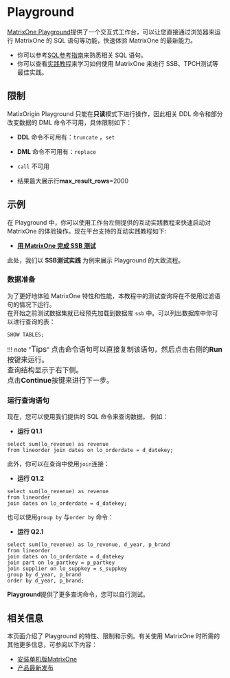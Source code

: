 # **Playground**

[MatrixOne Playground](https://playground.matrixorigin.io/?tutorial=SSB-test-with-matrixone&step=1)提供了一个交互式工作台，可以让您直接通过浏览器来运行 MatrixOne 的 SQL 语句等功能，快速体验 MatrixOne 的最新能力。

* 你可以参考[SQL参考指南](../Reference/SQL-Reference/Data-Definition-Statements/create-database.md)来熟悉相关 SQL 语句。
* 你可以查看[实践教程](Tutorial/SSB-test-with-matrixone.md)来学习如何使用 MatrixOne 来进行 SSB、TPCH测试等最佳实践。

## **限制**

MatixOrigin Playground 只能在**只读**模式下进行操作，因此相关 DDL 命令和部分改变数据的 DML 命令不可用，具体限制如下：

* **DDL** 命令不可用有：`truncate` ，`set`

* **DML** 命令不可用有：`replace`

* `call` 不可用

* 结果最大展示行**max_result_rows**=2000  

## **示例**

在 Playground 中，你可以使用工作台左侧提供的互动实践教程来快速启动对 MatrixOne 的体验操作。现在平台支持的互动实践教程如下:

* [**用 MatrixOne 完成 SSB 测试**](https://playground.matrixorigin.io/?tutorial=SSB-test-with-matrixone&step=1)

此处，我们以 **SSB测试实践** 为例来展示 Playground 的大致流程。

### **数据准备**  

为了更好地体验 MatrixOne 特性和性能，本教程中的测试查询将在不使用过滤语句的情况下运行。  
在开始之前测试数据集就已经预先加载到数据库 `ssb` 中。可以列出数据库中你可以进行查询的表：

```
SHOW TABLES;
```

!!! note  "<font size=4>Tips</font>"
    <font size=3>点击命令语句可以直接复制该语句，然后点击右侧的**Run**按键来运行。</font>  
    <font size=3>查询结构显示于右下侧。</font>  
    <font size=3>点击**Continue**按键来进行下一步。</font>  

### **运行查询语句**

现在，您可以使用我们提供的 SQL 命令来查询数据。
例如：

* **运行 Q1.1**

```
select sum(lo_revenue) as revenue
from lineorder join dates on lo_orderdate = d_datekey;
```

此外，你可以在查询中使用`join`连接：

* **运行 Q1.2**

```
select sum(lo_revenue) as revenue
from lineorder
join dates on lo_orderdate = d_datekey;
```

也可以使用```group by``` 与```order by``` 命令：

* **运行 Q2.1**

```
select sum(lo_revenue) as lo_revenue, d_year, p_brand
from lineorder
join dates on lo_orderdate = d_datekey
join part on lo_partkey = p_partkey
join supplier on lo_suppkey = s_suppkey
group by d_year, p_brand
order by d_year, p_brand;
```

**Playground**提供了更多查询命令，您可以自行测试。

## **相关信息**

本页面介绍了 Playground 的特性、限制和示例。有关使用 MatrixOne 时所需的其他更多信息，可参阅以下内容：

* [安装单机版MatrixOne](install-standalone-matrixone.md)
* [产品最新发布](../Overview/whats-new.md)
